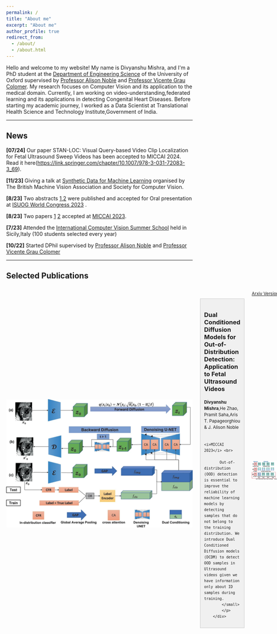 ```yaml
---
permalink: /
title: "About me"
excerpt: "About me"
author_profile: true
redirect_from: 
  - /about/
  - /about.html
---
```


Hello and welcome to my website! My name is Divyanshu Mishra, and I'm a PhD student at the [Department of Engineering Science](https://ibme.ox.ac.uk/) of the University of Oxford supervised by [Professor Alison Noble](https://ibme.ox.ac.uk/person/alison-noble/) and [Professor Vicente Grau Colomer](https://ibme.ox.ac.uk/person/vicente-grau-colomer/). My research focuses on Computer Vision and its application to the medical domain. Currently, I am working on video-understanding,federated learning and its applications in detecting Congenital Heart Diseases.
Before starting my academic journey, I worked as a Data Scientist at Translational Health Science and Technology Institute,Government of India. 

---
## News

**[07/24]** Our paper STAN-LOC: Visual Query-based Video Clip Localization for Fetal Ultrasound Sweep Videos has been accepted to MICCAI 2024. Read it here(https://link.springer.com/chapter/10.1007/978-3-031-72083-3_69).


**[11/23]** Giving a talk at [Synthetic Data for Machine Learning](https://www.bmva.org/meetings/23-11-08-Synthetic%20Data%20for%20Machine%20Learning.html)  organised by The British Machine Vision Association and Society for Computer Vision.

**[8/23]** Two abstracts [1](https://obgyn.onlinelibrary.wiley.com/doi/full/10.1002/uog.26323),[2](https://obgyn.onlinelibrary.wiley.com/doi/abs/10.1002/uog.26499) were published and accepted for Oral presentation at [ISUOG World Congress 2023](https://www.isuog.org/events/isuog-world-congress-2023.html) .

**[8/23]** Two papers [1](https://link.springer.com/chapter/10.1007/978-3-031-43907-0_21) [2](https://link.springer.com/chapter/10.1007/978-3-031-43895-0_39) accepted at [MICCAI 2023](https://conferences.miccai.org/2023/en/).

**[7/23]** Attended the [International Computer Vision Summer School](https://iplab.dmi.unict.it/icvss2023/Home)  held in Sicily,Italy (100 students selected every year)

**[10/22]** Started DPhil supervised by [Professor Alison Noble](https://ibme.ox.ac.uk/person/alison-noble/) and [Professor Vicente Grau Colomer](https://ibme.ox.ac.uk/person/vicente-grau-colomer/)



---
## Selected Publications
<section id="publications"> 
<style>
        /* Add some basic styling to arrange elements */
        .container {
            display: flex;
            align-items: center;
            justify-content: flex-start;
            gap: 20px;
        }

        .image {
            max-width: 300px; /* Adjust the width as needed */
        }

        .description-box {
            flex: 1; /* Allow the description box to grow to fill available space */
            background-color: #f0f0f0; /* Background color for the description box */
            padding: 10px;
            border: 1px solid #ccc;
        }
</style>
<div class="container">
        <img src="images/dcdm_figure.webp" alt="paper_figure" class="image">
        <div class="description-box">
            <h3>Dual Conditioned Diffusion Models for Out-of-Distribution Detection: Application to Fetal Ultrasound Videos</h3>
            <p><small><b>Divyanshu Mishra</b>,He Zhao, Pramit Saha,Aris T. Papageorghiou & J. Alison Noble <br>

            <i>MICCAI 2023</i> <br>

           Out-of-distribution (OOD) detection is essential to improve the reliability of machine learning models by detecting samples that do not belong to the training distribution. We introduce Dual Conditioned Diffusion models (DCDM) to detect OOD samples in Ultrasound videos given we have information only about ID samples during training.
            </small>
            </p>
        </div>
</div>

<a role="button" href="https://arxiv.org/pdf/2311.00469.pdf" class="btn btn-dark">Arxiv Version</a>     <a role="button" href="https://link.springer.com/chapter/10.1007/978-3-031-43907-0_21" class="btn btn-warning">Conference Version</a>


<div class="container">
        <img src="images/isofed.webp" alt="paper_figure" class="image">
        <div class="description-box">
            <h3>Rethinking Semi-Supervised Federated Learning: How to Co-train Fully-Labeled and Fully-Unlabeled Client Imaging Data</h3>
            <p><small>Pramit Saha,<b>Divyanshu Mishra</b>, J. Alison Noble <br>
            <i>MICCAI 2023</i> <br>

           The most challenging, yet practical, setting of semi-supervised federated learning (SSFL) is where a few clients have fully labeled data whereas the other clients have fully unlabeled data. This is particularly common in healthcare settings where collaborating partners (typically hospitals) may have images but not annotations. We propose IsoFed that circumvents the problem by avoiding simple averaging of supervised and semi-supervised models together. 
            </small>
            </p>
        </div>
</div>

<a role="button" href="https://arxiv.org/pdf/2310.18815v1.pdf" class="btn btn-dark">Arxiv Version</a>     <a role="button" href="https://link.springer.com/chapter/10.1007/978-3-031-43895-0_39" class="btn btn-warning">Conference Version</a>
</section>